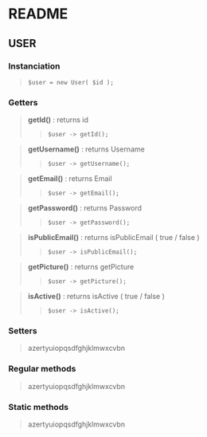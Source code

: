 # README

## USER  

### Instanciation
> `$user = new User( $id );`  

### Getters

> __getId()__ : returns id  
>> `$user -> getId();` 

> __getUsername()__ : returns Username 
>> `$user -> getUsername(); ` 

> __getEmail()__ : returns Email 
>> `$user -> getEmail(); ` 

> __getPassword()__ : returns Password 
>> `$user -> getPassword(); ` 

> __isPublicEmail()__ : returns isPublicEmail ( true / false ) 
>> `$user -> isPublicEmail(); ` 

> __getPicture()__ : returns getPicture    
>> `$user -> getPicture(); ` 

> __isActive()__ : returns isActive ( true / false )   
>> `$user -> isActive(); ` 



### Setters
> azertyuiopqsdfghjklmwxcvbn


### Regular methods
> azertyuiopqsdfghjklmwxcvbn


### Static methods
> azertyuiopqsdfghjklmwxcvbn